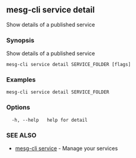 ## mesg-cli service detail

Show details of a published service

### Synopsis

Show details of a published service

```
mesg-cli service detail SERVICE_FOLDER [flags]
```

### Examples

```
mesg-cli service detail SERVICE_FOLDER
```

### Options

```
  -h, --help   help for detail
```

### SEE ALSO

* [mesg-cli service](mesg-cli_service.md)	 - Manage your services

